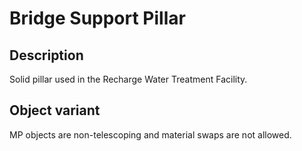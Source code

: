 # Bridge Support Pillar

## Description

Solid pillar used in the Recharge Water Treatment Facility.

## Object variant

MP objects are non-telescoping and material swaps are not allowed.
